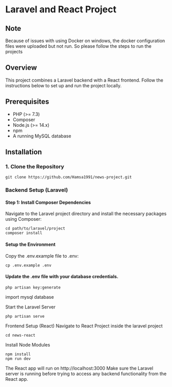 # Laravel and React Project

## Note
Because of issues with using Docker on windows, the docker configuration files were uploaded but not run.
So please follow the steps to run the projects

## Overview 
This project combines a Laravel backend with a React frontend. Follow the instructions below to set up and run the project locally.

## Prerequisites
- PHP (>= 7.3)
- Composer
- Node.js (>= 14.x)
- npm
- A running MySQL database

## Installation

### 1. Clone the Repository
```
git clone https://github.com/Hamsa1991/news-project.git
```

### Backend Setup (Laravel)

#### Step 1: Install Composer Dependencies
Navigate to the Laravel project directory and install the necessary packages using Composer:
```
cd path/to/laravel/project
composer install
```


#### Setup the Environment
Copy the .env.example file to .env:
```
cp .env.example .env
```


#### Update the .env file with your database credentials.

```
php artisan key:generate
```

import mysql database

Start the Laravel Server
```
php artisan serve
```

Frontend Setup (React)
Navigate to React Project inside the laravel project

```
cd news-react
```

Install Node Modules
```
npm install
npm run dev
```

The React app will run on http://localhost:3000
Make sure the Laravel server is running before trying to access any backend functionality from the React app.


